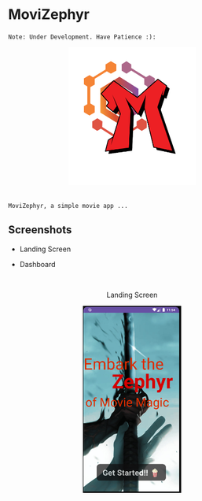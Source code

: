 # MoviZephyr

`Note: Under Development. Have Patience :):`

<p align="center">
	<img src="app/src/main/res/drawable/logo.png" alt="logo" width="260" height="280">
</p>

```

MoviZephyr, a simple movie app ...

```

## Screenshots 

* Landing Screen

* Dashboard

<br>

<p align="center">
Landing Screen
</p>

<p align="center">
	<img src="app/src/main/res/drawable/landing_screenshot.png" alt="homescreen" width="200" height="380">
</p>

